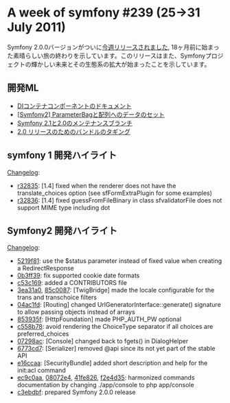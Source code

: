 A week of symfony #239 (25->31 July 2011)
=========================================

Symfony 2.0.0バージョンがついに[今週リリースされました](http://symfony.com/blog/symfony-2-0), 18ヶ月前に始まった素晴らしい旅の終わりを示しています。このリリースはまた、Symfonyプロジェクトの輝かしい未来とその生態系の拡大が始まったことを示しています。 
 
開発ML
------------------------

  * [DIコンテナコンポーネントのドキュメント](https://groups.google.com/forum/#!topic/symfony-devs/I5g7lijdkWM)
  * [\[Symfony2\] ParameterBagと配列へのデータのセット](https://groups.google.com/forum/#!topic/symfony-devs/2-SWFtFKwxQ)
  * [Symfony 2.1と2.0のメンテナンスブランチ](https://groups.google.com/forum/#!topic/symfony-devs/JGYWiiUEJqw)
  * [2.0 リリースのためのバンドルのタギング](https://groups.google.com/forum/#!topic/symfony-devs/XxUz1yITBVM)

symfony 1 開発ハイライト 
--------------------------------

[Changelog](http://trac.symfony-project.com/trac/timeline?from=31%2F07%2F2011&daysback=6&milestone=on&ticket=on&changeset=on&update=Update):

  * [r32835](http://trac.symfony-project.org/changeset/32835 "32835 revision on trac"): \[1.4\] fixed when the renderer does not have the translate_choices option (see sfFormExtraPlugin for some examples)
  * [r32836](http://trac.symfony-project.org/changeset/32836 "32836 revision on trac"): \[1.4\] fixed guessFromFileBinary in class sfvalidatorFile does not support MIME type including dot

Symfony2 開発ハイライト
-------------------------------

[Changelog](http://github.com/symfony/symfony/commits/master):

  * [5219f81](http://github.com/symfony/symfony/commit/5219f81f3575277aab9263c3a64113ee632c8fb2 "5219f81f3575277aab9263c3a64113ee632c8fb2 commit on github"): use the $status parameter instead of fixed value when creating a RedirectResponse
  * [0b3ff39](http://github.com/symfony/symfony/commit/0b3ff39704a6978b6183a24081ce2eb2854eb8bd "0b3ff39704a6978b6183a24081ce2eb2854eb8bd commit on github"): fix supported cookie date formats
  * [c53c169](http://github.com/symfony/symfony/commit/c53c1692c29007fd6df23b9cb08560daac475642 "c53c1692c29007fd6df23b9cb08560daac475642 commit on github"): added a CONTRIBUTORS file
  * [3ea31a0](http://github.com/symfony/symfony/commit/3ea31a02630412b1c732ee1647a0724378f67665 "3ea31a02630412b1c732ee1647a0724378f67665 commit on github"), [85c0087](http://github.com/symfony/symfony/commit/85c0087825ccd9b8f4f25ab3120aca2820f5daa1 "85c0087825ccd9b8f4f25ab3120aca2820f5daa1 commit on github"): \[TwigBridge\] made the locale configurable for the trans and transchoice filters
  * [04ac1fd](http://github.com/symfony/symfony/commit/04ac1fdba2498d19977f8967d50b976898edeafe "04ac1fdba2498d19977f8967d50b976898edeafe commit on github"): \[Routing\] changed UrlGeneratorInterface::generate() signature to allow passing objects instead of arrays
  * [853935f](http://github.com/symfony/symfony/commit/853935fbabce601f38a477161fafcd535e1fe23d "853935fbabce601f38a477161fafcd535e1fe23d commit on github"): \[HttpFoundation\] made PHP_AUTH_PW optional
  * [c558b78](http://github.com/symfony/symfony/commit/c558b78bc61211977b31e5d26d5a150f6999547c "c558b78bc61211977b31e5d26d5a150f6999547c commit on github"): avoid rendering the ChoiceType separator if all choices are preferred_choices
  * [07298ac](http://github.com/symfony/symfony/commit/07298ac699a648e67095575f5fa2004359dbf7a9 "07298ac699a648e67095575f5fa2004359dbf7a9 commit on github"): \[Console\] changed back to fgets() in DialogHelper
  * [6773cd7](http://github.com/symfony/symfony/commit/6773cd7e05d3b19eb258c889ff0dcd030e6174ef "6773cd7e05d3b19eb258c889ff0dcd030e6174ef commit on github"): \[Serializer\] removed @api since its not yet part of the stable API
  * [e16ccaa](http://github.com/symfony/symfony/commit/e16ccaac711f5a98c6914203e6a197e1301217f0 "e16ccaac711f5a98c6914203e6a197e1301217f0 commit on github"): \[SecurityBundle\] added short description and help for the init:acl command
  * [ec9c0aa](http://github.com/symfony/symfony/commit/ec9c0aab64d7d7c5a70ac807bff774df1fac31dc "ec9c0aab64d7d7c5a70ac807bff774df1fac31dc commit on github"), [08072e4](http://github.com/symfony/symfony/commit/08072e4595cce1627daeb03cc3f8a5a873e8e2e2 "08072e4595cce1627daeb03cc3f8a5a873e8e2e2 commit on github"), [41fe826](http://github.com/symfony/symfony/commit/41fe82656b5648e195656e3d69ea5981ea12ae53 "41fe82656b5648e195656e3d69ea5981ea12ae53 commit on github"), [f2e4d35](http://github.com/symfony/symfony/commit/f2e4d359318d8d08072b310cb793dd2606dec593 "f2e4d359318d8d08072b310cb793dd2606dec593 commit on github"): harmonized commands documentation by changing ./app/console to php app/console
  * [c3ebdbf](http://github.com/symfony/symfony/commit/c3ebdbf9cceddb82cd2089aaef8c7b992e536363 "c3ebdbf9cceddb82cd2089aaef8c7b992e536363 commit on github"): prepared Symfony 2.0.0 release

